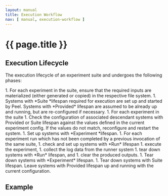 ```yaml
---
layout: manual
title: Execution Workflow
nav: [ manual, execution-workflow ]
---
```


# {{ page.title }}



## Execution Lifecycle

The execution lifecycle of an experiment suite and undergoes the following phases:

<div class="deep-tree">
1. For each experiment in the suite, ensure that the required inputs are materialized (either generated or copied) in the respective file system.
1. Systems with *Suite *lifespan required for execution are set up and started by Peel. Systems with *Provided* lifespan are assumed to be already up and running, but are re-configured if necessary.
1. For each experiment in the suite
1. Check the configuration of associated descendant systems with Provided or Suite lifespan against the values defined in the current experiment config. If the values do not match, reconfigure and restart the system.
    1. Set up systems with *Experiment *lifespan.
    1. For each experiment run which has not been completed by a previous invocation of the same suite,
        1. check and set up systems with *Run* lifespan
        1. execute the experiment,
        1. collect the log data from the runner system
        1. tear down systems with *Run* lifespan, and
        1. clear the produced outputs.
    1. Tear down systems with *Experiment* lifespan.
1. Tear down systems with Suite lifespan. Leave systems with Provided lifespan up and running with the current configuration.
</div>

## Example